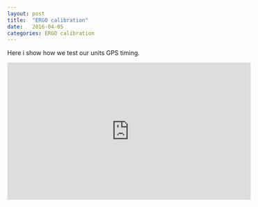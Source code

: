 ```yaml
---
layout: post
title:  "ERGO calibration"
date:   2016-04-05 
categories: ERGO calibration
---
```

Here i show how we test our units GPS timing. 

<div class="embed-responsive embed-responsive-16by9">
   <iframe width="560" height="315" class="embed-responsive-item" src="https://www.youtube.com/embed/OP-NimE5Jow" frameborder="0" allowfullscreen></iframe>
</div>
